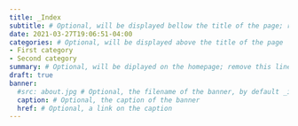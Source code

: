 ```yaml
---
title: _Index
subtitle: # Optional, will be displayed bellow the title of the page; remove this line to generate an automatic subtitle
date: 2021-03-27T19:06:51-04:00
categories: # Optional, will be displayed above the title of the page
- First category
- Second category
summary: # Optional, will be diplayed on the homepage; remove this line to generate an automatic summary (see https://gohugo.io/content-management/summaries/)
draft: true
banner:
  #src: about.jpg # Optional, the filename of the banner, by default _index.jpg
  caption: # Optional, the caption of the banner
  href: # Optional, a link on the caption
---
```


